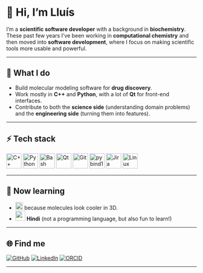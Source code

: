 # 👋 Hi, I’m Lluís

I’m a **scientific software developer** with a background in **biochemistry**.  
These past few years I’ve been working in **computational chemistry** and then moved into **software development**, where I focus on making scientific tools more usable and powerful.  

---

## 🧪 What I do
- Build molecular modeling software for **drug discovery**.  
- Work mostly in **C++** and **Python**, with a lot of **Qt** for front-end interfaces.  
- Contribute to both the **science side** (understanding domain problems) and the **engineering side** (turning them into features).  

---

## ⚡ Tech stack
<p>
  <img src="https://cdn.jsdelivr.net/gh/devicons/devicon/icons/cplusplus/cplusplus-original.svg" alt="C++" width="40" height="40"/>
  <img src="https://cdn.jsdelivr.net/gh/devicons/devicon/icons/python/python-original.svg" alt="Python" width="40" height="40"/>
  <img src="https://cdn.jsdelivr.net/gh/devicons/devicon/icons/bash/bash-original.svg" alt="Bash" width="40" height="40"/>
  <img src="https://cdn.jsdelivr.net/gh/devicons/devicon/icons/qt/qt-original.svg" alt="Qt" width="40" height="40"/>
  <img src="https://cdn.jsdelivr.net/gh/devicons/devicon/icons/git/git-original.svg" alt="Git" width="40" height="40"/>
  <img src="https://avatars.githubusercontent.com/u/17565521?v=4" alt="pybind11" height="40"/>
  <img src="https://cdn.jsdelivr.net/gh/devicons/devicon/icons/jira/jira-original.svg" alt="Jira" width="40" height="40"/>
  <img src="https://cdn.jsdelivr.net/gh/devicons/devicon/icons/linux/linux-original.svg" alt="Linux" width="40" height="40"/>
</p>

---

## 🌱 Now learning
- <img src="https://upload.wikimedia.org/wikipedia/commons/thumb/2/21/OpenGL_logo.svg/2560px-OpenGL_logo.svg.png" alt="OpenGL" height="20"/> because molecules look cooler in 3D.
- <img src="https://cdn.jsdelivr.net/gh/hjnilsson/country-flags/svg/in.svg" width="26"/> **Hindi** (not a programming language, but also fun to learn!)


---

## 🌐 Find me
[![GitHub](https://img.shields.io/badge/GitHub-181717?logo=github&logoColor=white)](https://github.com/lluis-campos-cresset)
[![LinkedIn](https://img.shields.io/badge/LinkedIn-0077B5?logo=linkedin&logoColor=white)](https://www.linkedin.com/in/lluiscampos)
[![ORCID](https://img.shields.io/badge/ORCID-A6CE39?logo=orcid&logoColor=white)](https://orcid.org/0000-0003-0751-2247)

---
